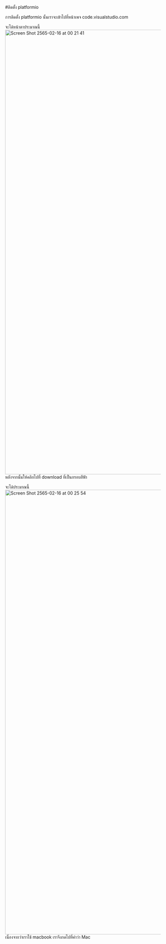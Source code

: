 #ติดตั้ง platformio

การติดตั้ง platformio นั้นเราจะเข้าไปที่หน้าเพจ code.visualstudio.com

จะได้หน้าตาประมาณนี้
<img width="1440" alt="Screen Shot 2565-02-16 at 00 21 41" src="https://user-images.githubusercontent.com/98943436/154115245-848533ce-d0f4-4910-828a-8787bf1b9ccc.png">
หลังจากนั้นให้คลิกไปที่ download ที่เป็นกรอบสีฟ้า

จะได้ประมาณนี้
<img width="1440" alt="Screen Shot 2565-02-16 at 00 25 54" src="https://user-images.githubusercontent.com/98943436/154115913-e8488caa-227d-4880-80f6-8559bcbe1289.png">
เนื่องจากว่าเราใช้ macbook เราจึงกดไปที่คำว่า Mac
